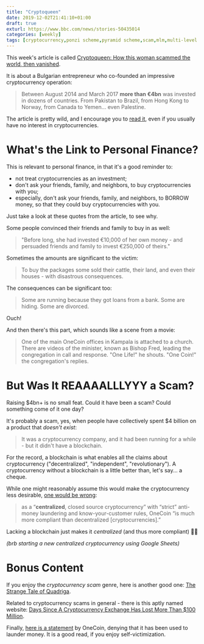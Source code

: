 ```yaml
---
title: "Cryptoqueen"
date: 2019-12-02T21:41:10+01:00
draft: true
exturl: https://www.bbc.com/news/stories-50435014
categories: [weekly]
tags: [cryptocurrency,ponzi scheme,pyramid scheme,scam,mlm,multi-level marketing,onecoin]
---
```


This week's article is called [Cryptoqueen: How this woman scammed the world, then vanished](https://www.bbc.com/news/stories-50435014).

It is about a Bulgarian entrepreneur who co-founded an impressive cryptocurrency operation:

> Between August 2014 and March 2017 **more than €4bn** was invested in dozens of countries. From Pakistan to Brazil, from Hong Kong to Norway, from Canada to Yemen… even Palestine.

The article is pretty wild, and I encourage you to [read it](https://www.bbc.com/news/stories-50435014), even if you usually have no interest in cryptocurrencies.

# What's the Link to Personal Finance?

This is relevant to personal finance, in that it's a good reminder to:

- not treat cryptocurrencies as an investment;
- don't ask your friends, family, and neighbors, to buy cryptocurrencies with you;
- especially, don't ask your friends, family, and neighbors, to BORROW money, so that they could buy cryptocurrencies with you.

Just take a look at these quotes from the article, to see why.

Some people convinced their friends and family to buy in as well:

> "Before long, she had invested €10,000 of her own money - and persuaded friends and family to invest €250,000 of theirs."

Sometimes the amounts are significant to the victim:

> To buy the packages some sold their cattle, their land, and even their houses - with disastrous consequences.

The consequences can be significant too:

> Some are running because they got loans from a bank. Some are hiding. Some are divorced.

Ouch!

And then there's this part, which sounds like a scene from a movie:

> One of the main OneCoin offices in Kampala is attached to a church. There are videos of the minister, known as Bishop Fred, leading the congregation in call and response. "One Life!" he shouts. "One Coin!" the congregation's replies.

# But Was It REAAAALLLYYY a Scam?

Raising $4bn+ is no small feat. Could it have been a scam? Could something come of it one day?

It's probably a scam, yes, when people have collectively spent $4 billion on a product that *doesn't exist*:

> It was a cryptocurrency company, and it had been running for a while - but it didn't have a blockchain.

For the record, a blockchain is what enables all the claims about cryptocurrency ("decentralized", "independent", "revolutionary"). A cryptocurrency without a blockchain is a little better than, let's say... a cheque.

While one might reasonably assume this would make the cryptocurrency less desirable, [one would be wrong](https://www.coindesk.com/onecoin-claims-its-not-a-ponzi-or-pyramid-scheme):

> as a “**centralized**, closed source cryptocurrency” with “strict” anti-money laundering and know-your-customer rules, OneCoin “is much more compliant than decentralized [cryptocurrencies].”

Lacking a blockchain just makes it *centralized* (and thus more compliant) 🤷‍♂️ 

*(brb starting a new centralized cryptocurrency using Google Sheets)*

# Bonus Content

If you enjoy the *cryptocurrency scam* genre, here is another good one: [The Strange Tale of Quadriga](https://www.vanityfair.com/news/2019/11/the-strange-tale-of-quadriga-gerald-cotten).

Related to cryptocurrency scams in general - there is this aptly named website: [Days Since A Cryptocurrency Exchange Has Lost More Than $100 Million](http://dayssinceacryptocurrencyexchangehaslostmorethan100million.com).

Finally, [here is a statement](https://webcache.googleusercontent.com/search?q=cache:https://www.onelife.eu/en/news/corporate-announcement) by OneCoin, denying that it has been used to launder money. It is a good read, if you enjoy self-victimization.




